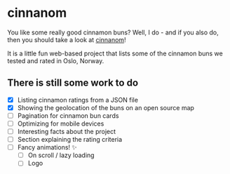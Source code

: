# cinnanom

You like some really good cinnamon buns? Well, I do - and if you also do, then you should take a look at [cinnanom](https://rorocc.github.io/cinnanom)!

It is a little fun web-based project that lists some of the cinnamon buns we tested and rated in Oslo, Norway. 



## There is still some work to do
- [x] Listing cinnamon ratings from a JSON file
- [x] Showing the geolocation of the buns on an open source map
- [ ] Pagination for cinnamon bun cards
- [ ] Optimizing for mobile devices
- [ ] Interesting facts about the project
- [ ] Section explaining the rating criteria
- [ ] Fancy animations! ✨
  - [ ] On scroll / lazy loading
  - [ ] Logo
